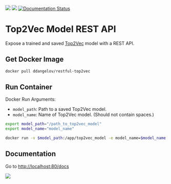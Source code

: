 [![](https://img.shields.io/pypi/v/top2vec.svg)](https://pypi.org/project/top2vec/)
[![](https://img.shields.io/pypi/l/top2vec.svg)](https://github.com/ddangelov/Top2Vec/blob/master/LICENSE)
[![Documentation Status](https://readthedocs.org/projects/restful-top2vec/badge/?version=latest)](https://restful-top2vec.readthedocs.io/en/latest/?badge=latest)


Top2Vec Model REST API
======================

Expose a trained and saved [Top2Vec](https://github.com/ddangelov/Top2Vec) model with a REST API.

Get Docker Image
------------
```bash
docker pull ddangelov/restful-top2vec
```

Run Container 
-------------

Docker Run Arguments:

  * ``model_path``: Path to a saved Top2Vec model.
  * ``model_name``: Name of Top2Vec model. (Should not contain spaces.)
  
```bash
export model_path="/path_to_top2vec_model"
export model_name="model_name"

docker run -v $model_path:/app/top2vec_model -e model_name=$model_name -d --name $model_name -p 80:80 ddangelov/restful-top2vec
```

Documentation
-------------

Go to <http://localhost:80/docs>

![](https://raw.githubusercontent.com/ddangelov/RESTful-Top2Vec/master/images/restful-top2vec.png)
